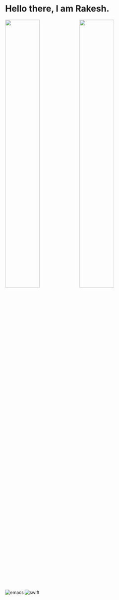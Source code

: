 # Hello there, I am Rakesh.

<img align="left"  width="47%" src="https://github-readme-stats.vercel.app/api?username=rvbug&show_icons=true&theme=dark" />

<img align="left" width="47%" src="https://github-readme-stats.vercel.app/api/top-langs/?username=rvbug&layout=compact" />


<img align="left" alt="emacs" src="https://img.shields.io/badge/Emacs-%237F5AB6.svg?&style=for-the-badge&logo=gnu-emacs&logoColor=white" />
<img align="left" alt="swift" src="https://img.shields.io/badge/swift-F54A2A?style=for-the-badge&logo=swift&logoColor=white" />
